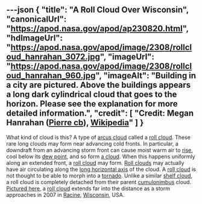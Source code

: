 ---json
{
  "title": "A Roll Cloud Over Wisconsin",
  "canonicalUrl": "https://apod.nasa.gov/apod/ap230820.html",
  "hdImageUrl": "https://apod.nasa.gov/apod/image/2308/rollcloud_hanrahan_3072.jpg",
  "imageUrl": "https://apod.nasa.gov/apod/image/2308/rollcloud_hanrahan_960.jpg",
  "imageAlt": "Building in a city are pictured. Above the buildings appears a long dark cylindrical cloud that goes to the horizon. Please see the explanation for more detailed information.",
  "credit": [
    "Credit: Megan Hanrahan ([Pierre cb](https://commons.wikimedia.org/wiki/User:Pierre_cb)), [Wikipedia](https://en.wikipedia.org/wiki/File:Roll-Cloud-Racine.jpg)"
  ]
}
---

What kind of cloud is this? A type of [arcus cloud](https://en.wikipedia.org/wiki/Arcus_cloud) called a [roll cloud](https://epod.usra.edu/blog/2011/11/roll-cloud-shelf-cloud.html). These rare long clouds may form near advancing cold fronts. In particular, a downdraft from an advancing storm front can cause moist warm air to [rise](http://neveryetmelted.com/wp-content/uploads/2013/09/LaundryCat.gif), cool below its [dew point](https://en.wikipedia.org/wiki/Dew_point), and so form [a cloud](https://www.youtube.com/watch?v=hKI2Atj08Xk). When this happens uniformly along an extended front, a [roll cloud](http://en.wikipedia.org/wiki/Roll_cloud) may form. [Roll clouds](https://apod.nasa.gov/apod/ap090824.html) may actually have air circulating along the [long horizontal axis](https://apod.nasa.gov/apod/ap060117.html) of the cloud. A [roll cloud](http://www.weatherscapes.com/album.php?cat=clouds&subcat=roll_cloud) is not thought to be able to morph into a [tornado](https://apod.nasa.gov/apod/ap050613.html). Unlike a similar [shelf cloud](https://apod.nasa.gov/apod/ap080122.html), a roll cloud is completely detached from their parent [cumulonimbus](http://ww2010.atmos.uiuc.edu/(Gh)/guides/mtr/cld/cldtyp/vrt/cb.rxml) cloud. [Pictured here](http://commons.wikimedia.org/wiki/File:Roll-Cloud-Racine.jpg), a [roll cloud](https://epod.usra.edu/blog/2006/04/lovelock-roll-cloud.html) extends far into the distance as a storm approaches in 2007 in [Racine](https://youtu.be/b2ezPLnsRxk), [Wisconsin](https://en.wikipedia.org/wiki/Wisconsin), USA.
